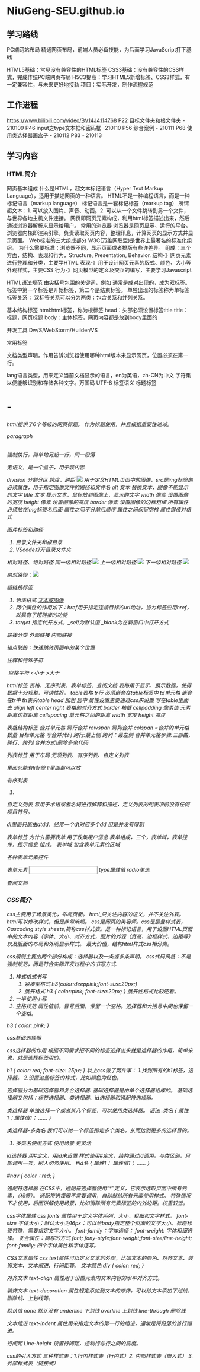 # NiuGeng-SEU.github.io

## 学习路线

PC端网站布局
精通网页布局，前端人员必备技能，为后面学习JavaScript打下基础

HTML5基础：常见没有兼容性的HTML标签
CSS3基础：没有兼容性的CSS样式，完成传统PC端网页布局
H5C3提高：学习HTML5新增标签、CSS3样式，有一定兼容性，与未来更好地接轨
项目：实际开发，制作流程规范

## 工作进程

https://www.bilibili.com/video/BV14J4114768
P22 目标文件夹和根文件夹 - 210109
P46 input之type文本框和密码框 -210110
P56 综合案例 - 210111
P68 使用类选择器画盒子 - 210112
P83 - 210113

## 学习内容

### HTML简介

网页基本组成
什么是HTML，超文本标记语言（Hyper Text Markup Language），适用于描述网页的一种语言。
HTML不是一种编程语言，而是一种标记语言（markup language）
标记语言是一套标记标签（markup tag）
所谓超文本：1. 可以放入图片、声音、动画。2. 可以从一个文件跳转到另一个文件，与世界各地主机文件连接。
网页即网页元素构成，利用html标签描述出来，然后通过浏览器解析来显示给用户。
常用的浏览器
浏览器是网页显示、运行的平台。
浏览器内核即渲染引擎，负责读取网页内容，整理讯息，计算网页的显示方式并显示页面。
Web标准的三大组成部分
W3C(万维网联盟)是世界上最著名的标准化组织。
为什么需要标准：浏览器不同，显示页面或者排版有些许差异。
组成：三个方面，结构、表现和行为，Structure, Presentation, Behavior.
结构-》网页元素进行整理和分类，主要学HTML
表现-》用于设计网页元素的版式、颜色、大小等外观样式，主要CSS
行为-》网页模型的定义及交互的编写，主要学习Javascript

HTML语法规范
由尖括号包围的关键词，例如<html>
通常是成对出现的，成为双标签。标签中第一个标签是开始标签，第二个是结束标签。
单独出现的标签称为单标签
标签关系：
双标签关系可以分为两类：包含关系和并列关系。

基本结构标签
html:html标签，称为根标签
head：头部必须设置标签title
title：标题，网页标题
body：主体标签，网页内容都是放到body里面的

开发工具
Dw/S/WebStorm/Huilder/VS

常用标签
<!DOCTYPE html>文档类型声明，作用告诉浏览器使用哪种html版本来显示网页，位置必须在第一行。
lang语言类型，用来定义当前文档显示的语言，en为英语，zh-CN为中文
字符集以便能够识别和存储各种文字。万国码 UTF-8
标签语义
标题标签<h1>-<h6> html提供了6个等级的网页标题。
作为标题使用，并且根据重要性递减。
<p>paragraph<p>

<br/>强制换行，简单地另起一行，同一段落

<strong></strong>
<b></b>
<em></em>
<i></i>
<del></del>
<s></s>
<ins></ins>
<u></u>

无语义，是一个盒子，用于装内容
<div> division 分割分区
<span> 跨度，跨距

<img src="图像URL">
用于定义HTML页面中的图像，src是img标签的必须属性，用于指定图像文件的路径和文件名
alt 文本 替换文本，图像不能显示的文字
title 文本 提示文本，鼠标放到图像上，显示的文字
width 像素 设置图像的宽度
height 像素 设置图像的高度
border 像素 设置图像的边框粗细
所有属性必须放在img标签名后面 属性之间不分前后顺序 属性之间保留空格 属性键值对格式

图片标签和路径
1. 目录文件夹和根目录
2. VScode打开目录文件夹

相对路径、绝对路径
同一级相对路径 <img src="img.jpg" />
上一级相对路径 <img src="images/img.jpg" />
下一级相对路径 <img src="../img.jpg" />

绝对路径：<img src="C:users\apple\Desktop\img.jpg">

超链接标签
1. 语法格式 <a href="跳转目标" target="目标窗口的弹出方式">文本或图像</a> 
2. 两个属性的作用如下：href用于指定连接目标的url地址，当为标签应用href，就具有了超链接的功能
3. target 指定代开方式，_self为默认值 _blank为在新窗口中打开方式

联接分类
外部联接
内部联接

锚点联接：快速跳转页面中的某个位置

注释和特殊字符
<!--注释语句-->
&nbsp;空格字符
&lt;小于
&gt;大于

html标签
表格、无序列表、表单标签、查阅文档
表格用于显示、展示数据，使得数据十分规整，可读性好。
table表格
tr行 必须嵌套在table标签中
td单元格 嵌套在tr中
th表头table head 加粗 居中
属性设置主要通过css来设置 写在table里面去
align left center right 表格的对齐方式
border 裱框
cellpadding 像素值 元素距离边框距离
cellspacing 单元格之间的距离
width 宽度
height 高度

表格结构标签
合并单元格 跨行合并 rowspan 跨列合并 colspan =合并的单元格数量
目标单元格 写合并代码 跨行:最上侧 跨列：最左侧
合并单元格步骤:三部曲，跨行、跨列\合并方式\删除多余代码

列表标签
用于布局
无须列表、有序列表、自定义列表
<ul></ul> 里面只能有li标签 li里面都可以放

有序列表
<ol>
    <li></li>
</ol>

自定义列表
常用于术语或者名词进行解释和描述，定义列表的列表项前没有任何项目符号。
<dl>
    <dt></dt>
    <dd><dd>
</dl>
dl里面只能由dtdd，经常一个dt对应多个dd 但是并没有限制

表单标签
为什么需要表单 用于收集用户信息
表单组成，三个，表单域，表单控件，提示信息 组成。
表单域 包含表单元素的区域
<form action="url地址" method="提交方式" name="表单域名称">
各种表单元素控件
</form>
表单元素
<input type="">
type属性值 
radio单选

查阅文档

### CSS简介

css主要用于场景美化，布局页面。
html,只关注内容的语义，并不关注外观。html可以修改样式，但是非常麻烦。
css是网页的美容师。css是层叠样式表，Cascading style sheets,简称css样式表。是一种标记语言，用于设置HTML页面中的文本内容（字体、大小、对齐方式，图片的外观（宽高、边框样式、边距等）以及版面的布局和外观显示样式。
最大价值，结构html样式css相分离。

css规则主要由两个部分构成：选择器以及一条或多条声明。
css代码风格：不是强制规范，而是符合实际开发过程中的书写方式.
1. 样式格式书写
   1. 紧凑型格式 h3{color:deeppink;font-size:20px;}
   2. 展开格式 h3 {
                    color:pink;
                    font-size:20px;
                }
    展开性格式比较还看。
2. 一半使用小写
3. 空格规范 属性值前，冒号后面，保留一个空格。选择器和大括号中间也保留一个空格。

h3 {
    color: pink;
}

css基础选择器

css选择器的作用
根据不同需求把不同的标签选择出来就是选择器的作用，简单来说，就是选择标签用的。

h1 { color: red; font-size: 25px; }
以上css做了两件事：
1.找到所有的h1标签，选择器。
2.设置这些标签的样式，比如颜色为红色。

选择器分为基础选择器和复合选择器.
基础选择器是由单个选择器组成的。
基础选择器又包括：标签选择器、类选择器、id选择器和通配符选择器。

类选择器
单独选择一个或者某几个标签，可以使用类选择器。
语法
.类名 {
    属性1：属性值1；
    ……
}

类选择器-多类名
我们可以给一个标签指定多个类名，从而达到更多的选择目的。
1. 多类名使用方式
使用场景 更灵活

id选择器
用#定义，用id来设置
样式使用#定义，结构通过id调用。与类区别，只能调用一次，别人切勿使用。
#id名 {
    属性1： 属性值1；
    ……
}

#nav {
    color：red;
}

通配符选择器
在CSS中，通配符选择器使用“*”定义，它表示选取页面中所有元素，（标签）。
通配符选择器不需要调用，自动就给所有元素使用样式。
特殊情况下才使用，后面讲解使用场景，比如消除所有元素标签的内外边距。权重较低。

css字体属性
css fonts 属性用于定义字体系列，大小，粗细和文字样式。
font-size 字体大小；默认大小为16px；可以给body指定整个页面的文字大小。标题标签特殊，需要指定文字大小。
font-family：字体选择；
font-weight: 字体粗细选择。
复合属性：简写的方式
font; fony-style;fonr-weight;font-size/line-height; font-family;
四个字体属性和字体连写。

CSS文本属性
css text属性可以定义文本的外观，比如文本的颜色、对齐文本、装饰文本、文本缩进、行间距等。
文本颜色
div {
    color: red;
    <!-- 预定义的颜色值 red，green，blue -->
    <!-- 十六位进制 #FF0000 -->
    <!-- RGB代码 rgb(255,0,0) -->
}

对齐文本 text-align 属性用于设置元素内文本内容的水平对齐方式。

装饰文本 text-decoration 属性规定添加到文本的修饰，可以给文本添加下划线、删除线、上划线等。

默认值 none 默认没有 underline 下划线 overline 上划线 line-through 删除线

文本缩进 text-indent 属性用来指定文本的第一行的缩进，通常是将段落的首行缩进。

行间距 Line-height 设置行间距，控制行与行之间的高度。

css的引入方式
三种样式表：1.行内样式表（行内式）2. 内部样式表（嵌入式） 3. 外部样式表（链接式）